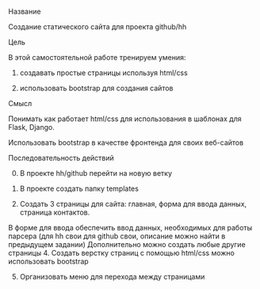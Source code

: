 Название

Создание статического сайта для проекта github/hh

Цель

В этой самостоятельной работе тренируем умения:

1. создавать простые страницы используя html/css

2. использовать bootstrap для создания сайтов

Смысл

Понимать как работает html/css для использования в шаблонах для Flask, Django.

Использовать bootstrap в качестве фронтенда для своих веб-сайтов

Последовательность действий

0. В проекте hh/github перейти на новую ветку

1. В проекте создать папку templates

2. Создать 3 страницы для сайта: главная, форма для ввода данных, страница контактов. 

В форме для ввода обеспечить ввод данных, необходимых для работы парсера (для hh свои для github свои, описание можно найти в предыдущем задании)
Дополнительно можно создать любые другие страницы
4. Создать верстку страниц с помощью html/css можно использовать bootstrap

5. Организовать меню для перехода между страницами